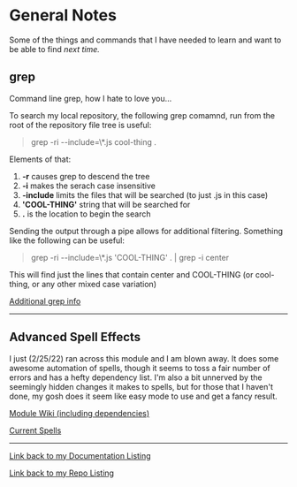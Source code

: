 # General Notes

Some of the things and commands that I have needed to learn and want to be able to find *next time.*

## grep

Command line grep, how I hate to love you...

To search my local repository, the following grep comamnd, run from the root of the repository file tree is useful:

> grep -ri --include=\\*.js cool-thing .

Elements of that:

1. **-r** causes grep to descend the tree
2. **-i** makes the serach case insensitive
1. **-include** limits the files that will be searched (to just .js in this case)
1. **'COOL-THING'** string that will be searched for
1. **.** is the location to begin the search

Sending the output through a pipe allows for additional filtering.  Something like the following can be useful:

> grep -ri --include=\\*.js 'COOL-THING' . | grep -i center

This will find just the lines that contain center and COOL-THING (or cool-thing, or any other mixed case variation)

[Additional grep info](https://www.cyberciti.biz/faq/howto-use-grep-command-in-linux-unix)

---

## Advanced Spell Effects

I just (2/25/22) ran across this module and I am blown away.  It does some awesome automation of spells, though it seems to toss a fair number of errors and has a hefty dependency list. I'm also a bit unnerved by the seemingly hidden changes it makes to spells, but for those that I haven't done, my gosh does it seem like easy mode to use and get a fancy result.

[Module Wiki (including dependencies)](https://github.com/Vauryx/AdvancedSpellEffects/wiki)

[Current Spells](https://github.com/Vauryx/AdvancedSpellEffects/wiki/Currently-Available-Spells)

---

[Link back to my Documentation Listing](README.md) 

[Link back to my Repo Listing](https://github.com/Jeznar/Jeznar/blob/main/README.md) 